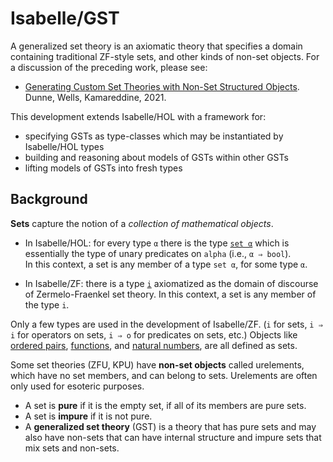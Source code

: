 # Isabelle/GST

A generalized set theory is an axiomatic theory that specifies a domain 
containing traditional ZF-style sets, and other kinds of non-set objects.
For a discussion of the preceding work, please see:

- [Generating Custom Set Theories with Non-Set Structured Objects](https://pure.hw.ac.uk/ws/portalfiles/portal/45486933/zf_plus_paper.pdf).
  Dunne, Wells, Kamareddine, 2021. 

This development extends Isabelle/HOL with a framework for:

- specifying GSTs as type-classes which may be instantiated by Isabelle/HOL types
- building and reasoning about models of GSTs within other GSTs 
- lifting models of GSTs into fresh types

## Background
**Sets** capture the notion of a *collection of mathematical objects*.
  - In Isabelle/HOL: for every type `α` there is the type 
      [`set α`](https://isabelle.in.tum.de/library/HOL/HOL/Set.html#Set.set|type)
    which is essentially the type of unary predicates on `alpha` (i.e., `α ⇒ bool`).   
    In this context, a set is any member of a type `set α`, for some type `α`.

  - In Isabelle/ZF: there is a type 
      [`i`](https://isabelle.in.tum.de/library/ZF/ZF/ZF_Base.html)
    axiomatized as the domain of discourse of Zermelo-Fraenkel set theory.
    In this context, a set is any member of the type `i`.

Only a few types are used in the development of Isabelle/ZF.
(`i` for sets, `i ⇒ i` for operators on sets, `i ⇒ o` for predicates on sets, etc.)
Objects like [ordered pairs](https://isabelle.in.tum.de/library/ZF/ZF/ZF_Base.html#ZF_Base.Pair|const), 
[functions](https://isabelle.in.tum.de/library/ZF/ZF/ZF_Base.html#ZF_Base.function|const), 
and [natural numbers](https://isabelle.in.tum.de/library/ZF/ZF/Nat.html#Nat.nat|const), 
are all defined as sets.  

Some set theories (ZFU, KPU) have **non-set objects** called urelements,
which have no set members, and can belong to sets.
Urelements are often only used for esoteric purposes.  

- A set is **pure** if it is the empty set, if all of its members are pure sets.
- A set is **impure** if it is not pure.
- A **generalized set theory** (GST) is a theory that has pure sets 
  and may also have non-sets that can have internal structure 
  and impure sets that mix sets and non-sets.